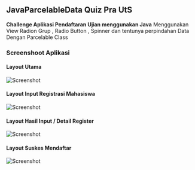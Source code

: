 # 

## JavaParcelableData Quiz Pra UtS 
**Challenge Aplikasi Pendaftaran Ujian menggunakan Java**
Menggunakan View Radion Grup , Radio Button , Spinner dan tentunya perpindahan Data Dengan Parcelable Class

### Screenshoot Aplikasi 
#### Layout Utama
![Screenshot](https://github.com/nurzainpradana/RestaurantApp/blob/master/screenshoot/layout_pilih_meja.png?raw=true)

#### Layout Input Registrasi Mahasiswa
![Screenshot](https://github.com/nurzainpradana/RestaurantApp/blob/master/screenshoot/layout_menu.png?raw=true)

#### Layout Hasil Input / Detail Register
![Screenshot](https://github.com/nurzainpradana/RestaurantApp/blob/master/screenshoot/layout_hitung.png?raw=true)

#### Layout Suskes Mendaftar
![Screenshot](https://github.com/nurzainpradana/RestaurantApp/blob/master/screenshoot/layout_hitung.png?raw=true)
